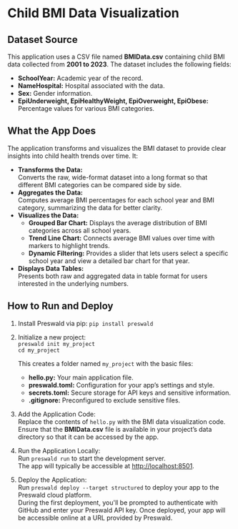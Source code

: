 # Child BMI Data Visualization

## Dataset Source

This application uses a CSV file named **BMIData.csv** containing child BMI data collected from **2001 to 2023**. The dataset includes the following fields:

- **SchoolYear:** Academic year of the record.
- **NameHospital:** Hospital associated with the data.
- **Sex:** Gender information.
- **EpiUnderweight, EpiHealthyWeight, EpiOverweight, EpiObese:** Percentage values for various BMI categories.

## What the App Does

The application transforms and visualizes the BMI dataset to provide clear insights into child health trends over time. It:

- **Transforms the Data:**  
  Converts the raw, wide-format dataset into a long format so that different BMI categories can be compared side by side.
- **Aggregates the Data:**  
  Computes average BMI percentages for each school year and BMI category, summarizing the data for better clarity.
- **Visualizes the Data:**
  - **Grouped Bar Chart:** Displays the average distribution of BMI categories across all school years.
  - **Trend Line Chart:** Connects average BMI values over time with markers to highlight trends.
  - **Dynamic Filtering:** Provides a slider that lets users select a specific school year and view a detailed bar chart for that year.
- **Displays Data Tables:**  
  Presents both raw and aggregated data in table format for users interested in the underlying numbers.

## How to Run and Deploy

1. Install Preswald via pip: `pip install preswald`

2. Initialize a new project:  
   `preswald init my_project`  
   `cd my_project`

   This creates a folder named `my_project` with the basic files:

   - **hello.py:** Your main application file.
   - **preswald.toml:** Configuration for your app’s settings and style.
   - **secrets.toml:** Secure storage for API keys and sensitive information.
   - **.gitignore:** Preconfigured to exclude sensitive files.

3. Add the Application Code:  
   Replace the contents of `hello.py` with the BMI data visualization code. Ensure that the **BMIData.csv** file is available in your project’s data directory so that it can be accessed by the app.

4. Run the Application Locally:  
   Run `preswald run` to start the development server.  
   The app will typically be accessible at [http://localhost:8501](http://localhost:8501).

5. Deploy the Application:  
   Run `preswald deploy --target structured` to deploy your app to the Preswald cloud platform.  
   During the first deployment, you'll be prompted to authenticate with GitHub and enter your Preswald API key. Once deployed, your app will be accessible online at a URL provided by Preswald.
